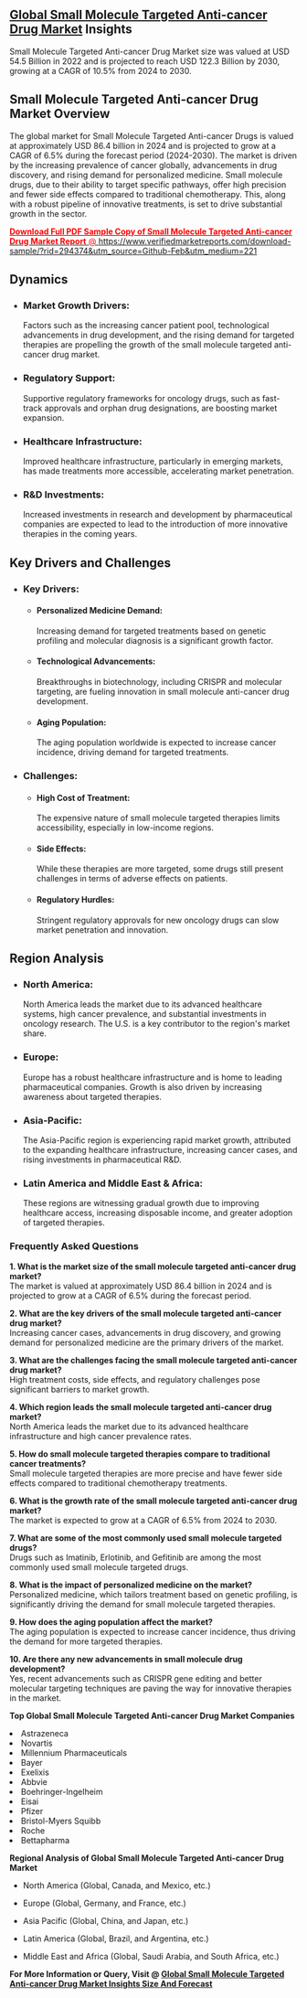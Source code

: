 <h2><a href="https://www.verifiedmarketreports.com/download-sample/?rid=294374&amp;utm_source=Github&amp;utm_medium=221" target="_blank">Global Small Molecule Targeted Anti-cancer Drug Market</a> Insights</h2><p>Small Molecule Targeted Anti-cancer Drug Market size was valued at USD 54.5 Billion in 2022 and is projected to reach USD 122.3 Billion by 2030, growing at a CAGR of 10.5% from 2024 to 2030.</p><p> <h2>Small Molecule Targeted Anti-cancer Drug Market Overview</h2> <p>The global market for Small Molecule Targeted Anti-cancer Drugs is valued at approximately USD 86.4 billion in 2024 and is projected to grow at a CAGR of 6.5% during the forecast period (2024-2030). The market is driven by the increasing prevalence of cancer globally, advancements in drug discovery, and rising demand for personalized medicine. Small molecule drugs, due to their ability to target specific pathways, offer high precision and fewer side effects compared to traditional chemotherapy. This, along with a robust pipeline of innovative treatments, is set to drive substantial growth in the sector.</p> <p><a href="#"><p><span class=""><span style="color: #ff0000;"><strong>Download Full PDF Sample Copy of Small Molecule Targeted Anti-cancer Drug Market Report</strong> @ </span><a href="https://www.verifiedmarketreports.com/download-sample/?rid=294374&amp;utm_source=Github-Feb&amp;utm_medium=221" target="_blank">https://www.verifiedmarketreports.com/download-sample/?rid=294374&amp;utm_source=Github-Feb&amp;utm_medium=221</a></span></p></a></p> <h2>Dynamics</h2> <ul> <li><h3>Market Growth Drivers:</h3> Factors such as the increasing cancer patient pool, technological advancements in drug development, and the rising demand for targeted therapies are propelling the growth of the small molecule targeted anti-cancer drug market.</li> <li><h3>Regulatory Support:</h3> Supportive regulatory frameworks for oncology drugs, such as fast-track approvals and orphan drug designations, are boosting market expansion.</li> <li><h3>Healthcare Infrastructure:</h3> Improved healthcare infrastructure, particularly in emerging markets, has made treatments more accessible, accelerating market penetration.</li> <li><h3>R&D Investments:</h3> Increased investments in research and development by pharmaceutical companies are expected to lead to the introduction of more innovative therapies in the coming years.</li> </ul> <h2>Key Drivers and Challenges</h2> <ul> <li><h3>Key Drivers:</h3> <ul> <li><h4>Personalized Medicine Demand:</h4> Increasing demand for targeted treatments based on genetic profiling and molecular diagnosis is a significant growth factor.</li> <li><h4>Technological Advancements:</h4> Breakthroughs in biotechnology, including CRISPR and molecular targeting, are fueling innovation in small molecule anti-cancer drug development.</li> <li><h4>Aging Population:</h4> The aging population worldwide is expected to increase cancer incidence, driving demand for targeted treatments.</li> </ul> </li> <li><h3>Challenges:</h3> <ul> <li><h4>High Cost of Treatment:</h4> The expensive nature of small molecule targeted therapies limits accessibility, especially in low-income regions.</li> <li><h4>Side Effects:</h4> While these therapies are more targeted, some drugs still present challenges in terms of adverse effects on patients.</li> <li><h4>Regulatory Hurdles:</h4> Stringent regulatory approvals for new oncology drugs can slow market penetration and innovation.</li> </ul> </li> </ul> <h2>Region Analysis</h2> <ul> <li><h3>North America:</h3> North America leads the market due to its advanced healthcare systems, high cancer prevalence, and substantial investments in oncology research. The U.S. is a key contributor to the region's market share.</li> <li><h3>Europe:</h3> Europe has a robust healthcare infrastructure and is home to leading pharmaceutical companies. Growth is also driven by increasing awareness about targeted therapies.</li> <li><h3>Asia-Pacific:</h3> The Asia-Pacific region is experiencing rapid market growth, attributed to the expanding healthcare infrastructure, increasing cancer cases, and rising investments in pharmaceutical R&D.</li> <li><h3>Latin America and Middle East & Africa:</h3> These regions are witnessing gradual growth due to improving healthcare access, increasing disposable income, and greater adoption of targeted therapies.</li> </ul> <h3>Frequently Asked Questions</h3> <p><b>1. What is the market size of the small molecule targeted anti-cancer drug market?</b><br> The market is valued at approximately USD 86.4 billion in 2024 and is projected to grow at a CAGR of 6.5% during the forecast period.</p> <p><b>2. What are the key drivers of the small molecule targeted anti-cancer drug market?</b><br> Increasing cancer cases, advancements in drug discovery, and growing demand for personalized medicine are the primary drivers of the market.</p> <p><b>3. What are the challenges facing the small molecule targeted anti-cancer drug market?</b><br> High treatment costs, side effects, and regulatory challenges pose significant barriers to market growth.</p> <p><b>4. Which region leads the small molecule targeted anti-cancer drug market?</b><br> North America leads the market due to its advanced healthcare infrastructure and high cancer prevalence rates.</p> <p><b>5. How do small molecule targeted therapies compare to traditional cancer treatments?</b><br> Small molecule targeted therapies are more precise and have fewer side effects compared to traditional chemotherapy treatments.</p> <p><b>6. What is the growth rate of the small molecule targeted anti-cancer drug market?</b><br> The market is expected to grow at a CAGR of 6.5% from 2024 to 2030.</p> <p><b>7. What are some of the most commonly used small molecule targeted drugs?</b><br> Drugs such as Imatinib, Erlotinib, and Gefitinib are among the most commonly used small molecule targeted drugs.</p> <p><b>8. What is the impact of personalized medicine on the market?</b><br> Personalized medicine, which tailors treatment based on genetic profiling, is significantly driving the demand for small molecule targeted therapies.</p> <p><b>9. How does the aging population affect the market?</b><br> The aging population is expected to increase cancer incidence, thus driving the demand for more targeted therapies.</p> <p><b>10. Are there any new advancements in small molecule drug development?</b><br> Yes, recent advancements such as CRISPR gene editing and better molecular targeting techniques are paving the way for innovative therapies in the market.</p> </p><p><strong>Top Global Small Molecule Targeted Anti-cancer Drug Market Companies</strong></p><div data-test-id=""><p><li>Astrazeneca</li><li> Novartis</li><li> Millennium Pharmaceuticals</li><li> Bayer</li><li> Exelixis</li><li> Abbvie</li><li> Boehringer-Ingelheim</li><li> Eisai</li><li> Pfizer</li><li> Bristol-Myers Squibb</li><li> Roche</li><li> Bettapharma</li></p><div><strong>Regional Analysis of&nbsp;Global Small Molecule Targeted Anti-cancer Drug Market</strong></div><ul><li dir="ltr"><p dir="ltr">North America&nbsp;(Global, Canada, and Mexico, etc.)</p></li><li dir="ltr"><p dir="ltr">Europe (Global, Germany, and France, etc.)</p></li><li dir="ltr"><p dir="ltr">Asia Pacific&nbsp;(Global, China, and Japan, etc.)</p></li><li dir="ltr"><p dir="ltr">Latin America&nbsp;(Global, Brazil, and Argentina, etc.)</p></li><li dir="ltr">Middle East and Africa&nbsp;(Global, Saudi Arabia, and South Africa, etc.)</li></ul><p><strong>For More Information or Query, Visit @&nbsp;</strong><strong><a href="https://www.verifiedmarketreports.com/product/small-molecule-targeted-anti-cancer-drug-market/?utm_source=Github&amp;utm_medium=221" target="_blank">Global Small Molecule Targeted Anti-cancer Drug Market Insights Size And Forecast</a></strong></p></div>
